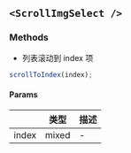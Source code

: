 ## `<ScrollImgSelect />`

### Methods

- 列表滚动到 index 项

```js
scrollToIndex(index);
```

#### Params

|       | 类型  | 描述 |
| ----- | ----- | ---- |
| index | mixed | -    |
